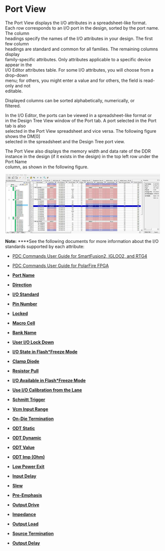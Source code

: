 # Port View

The Port View displays the I/O attributes in a spreadsheet-like format.<br /> Each row corresponds to an I/O port in the design, sorted by the port name. The column<br /> headings specify the names of the I/O attributes in your design. The first few column<br /> headings are standard and common for all families. The remaining columns display<br /> family-specific attributes. Only attributes applicable to a specific device appear in the<br /> I/O Editor attributes table. For some I/O attributes, you will choose from a drop-down<br /> menu; for others, you might enter a value and for others, the field is read-only and not<br /> editable.

Displayed columns can be sorted alphabetically, numerically, or<br /> filtered.

In the I/O Editor, the ports can be viewed in a spreadsheet-like format or<br /> in the Design Tree View window of the Port tab. A port selected in the Port tab is also<br /> selected in the Port View spreadsheet and vice versa. The following figure shows the DM\[0\]<br /> selected in the spreadsheet and the Design Tree port view.

The Port View also displays the memory width and data rate of the DDR<br /> instance in the design \(if it exists in the design\) in the top left row under the Port Name<br /> column, as shown in the following figure.

![](GUID-310659D6-116D-4FD8-8641-CB85869315AF-low.png "Port View")

**Note:** ****See the following documents for more information about the I/O standards supported by each attribute:

-   [PDC Commands User Guide for SmartFusion2, IGLOO2, and RTG4](http://coredocs.s3.amazonaws.com/Libero/2025_1/Tool/pdc_ug.pdf)
-   [PDC Commands User Guide for PolarFire FPGA](http://coredocs.s3.amazonaws.com/Libero/2025_1/Tool/pf_pdc_ug.pdf)

-   **[Port Name](GUID-D2E50431-3A23-4D52-B540-0F1E7F9CA939.md)**  

-   **[Direction](GUID-58DD1DCC-6A7A-46D3-B7EE-626B083B3432.md)**  

-   **[I/O Standard](GUID-58E913BB-28E8-45C0-8069-0E024A65C687.md)**  

-   **[Pin Number](GUID-263EA4B6-B1C0-4A20-9684-B36EAD9FA5CE.md)**  

-   **[Locked](GUID-BC869B5C-E3C7-4F1B-B8B8-833A605863D7.md)**  

-   **[Macro Cell](GUID-AC7E9501-9FE9-4745-A3E4-0DCEADE66C66.md)**  

-   **[Bank Name](GUID-457F0C99-3599-41F1-A4F2-B9E1301C8CF9.md)**  

-   **[User I/O Lock Down](GUID-A2E7B305-578E-4B11-AD5E-6407F72C7BB8.md)**  

-   **[I/O State in Flash\*Freeze Mode](GUID-80A40382-38CF-4473-A5A3-7ECE17E3A975.md)**  

-   **[Clamp Diode](GUID-2C2B08DA-B2E1-4409-B07D-D253D201E260.md)**  

-   **[Resistor Pull](GUID-A4598C13-4708-471D-8D7A-9DD7ACC71B0F.md)**  

-   **[I/O Available in Flash\*Freeze Mode](GUID-AC8D1E5D-CA30-4519-BB19-0B966FE17536.md)**  

-   **[Use I/O Calibration from the Lane](GUID-58E30566-9D46-4FF0-B3E8-67B3E76B61AD.md)**  

-   **[Schmitt Trigger](GUID-F215C692-D2D1-4486-8A0C-912B223F39DD.md)**  

-   **[Vcm Input Range](GUID-E818C316-3EAA-4C88-87FC-286E4CE4521B.md)**  

-   **[On-Die Termination](GUID-CFB42E4A-CBE8-4970-926D-5D77B1317F2F.md)**  

-   **[ODT Static](GUID-4C06CFFA-0322-49C8-BDC0-80B7FA8947DD.md)**  

-   **[ODT Dynamic](GUID-F9850BF9-1110-46D7-8DD8-71456276D087.md)**  

-   **[ODT Value](GUID-13349EAD-4BA8-4CD5-97D2-0C9B9BBA46AC.md)**  

-   **[ODT Imp \(Ohm\)](GUID-12442457-E9A5-447E-89D7-1613DC9F5017.md)**  

-   **[Low Power Exit](GUID-E87586AB-E397-4E12-8D2B-D1B592BED3B0.md)**  

-   **[Input Delay](GUID-EF55599B-A16C-4220-A24C-53B4E9EDD3F6.md)**  

-   **[Slew](GUID-832368DE-A6EF-475B-B1B0-EC5B735FEE8D.md)**  

-   **[Pre-Emphasis](GUID-730F3AED-4B9F-41D7-9F91-512071B17579.md)**  

-   **[Output Drive](GUID-9907257D-1B09-44C8-B919-4BC79CE1F6DF.md)**  

-   **[Impedance](GUID-F43851B4-CE82-41B6-B3A7-D6106A626D1C.md)**  

-   **[Output Load](GUID-01893D19-78A8-4177-8988-93225D73FB3F.md)**  

-   **[Source Termination](GUID-FCDCF986-28CB-4AE8-AAB4-DA9E24E4C89F.md)**  

-   **[Output Delay](GUID-654E74E8-2939-444D-9FD1-16BFD8DE5690.md)**  


